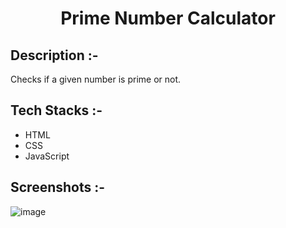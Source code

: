 # <p align="center">Prime Number Calculator</p>

## Description :-

Checks if a given number is prime or not.

## Tech Stacks :-

- HTML
- CSS
- JavaScript

## Screenshots :-

![image](https://github.com/user-attachments/assets/c2efcab1-f7a5-4016-a102-2b9f61b60a73)
